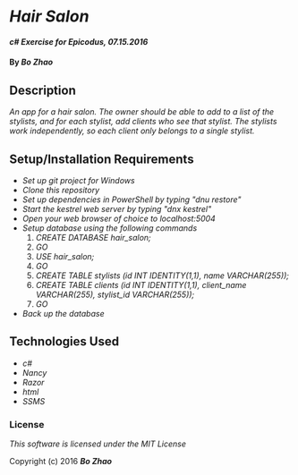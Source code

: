 # _Hair Salon_

#### _c# Exercise for Epicodus, 07.15.2016_

#### By _**Bo Zhao**_

## Description

_An app for a hair salon. The owner should be able to add to a list of the stylists, and for each stylist, add clients who see that stylist. The stylists work independently, so each client only belongs to a single stylist._

## Setup/Installation Requirements

* _Set up git project for Windows_
* _Clone this repository_
* _Set up dependencies in PowerShell by typing "dnu restore"_
* _Start the kestrel web server by typing "dnx kestrel"_
* _Open your web browser of choice to localhost:5004_
* _Setup database using the following commands_
  1. _CREATE DATABASE hair_salon;_
  2. _GO_
  3. _USE hair_salon;_
  4. _GO_
  5. _CREATE TABLE stylists (id INT IDENTITY(1,1), name VARCHAR(255));_
  6. _CREATE TABLE clients (id INT IDENTITY(1,1), client_name VARCHAR(255), stylist_id VARCHAR(255));_
  7. _GO_
* _Back up the database_

## Technologies Used

* _c#_
* _Nancy_
* _Razor_
* _html_
* _SSMS_

### License

*This software is licensed under the MIT License*

Copyright (c) 2016 **_Bo Zhao_**
